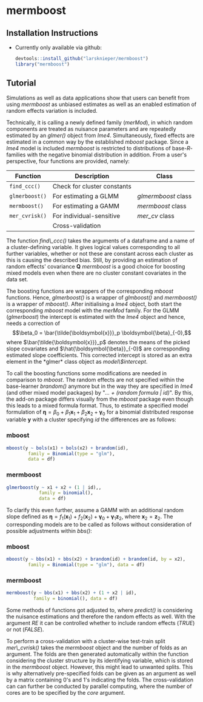 # mermboost

## Installation Instructions

-   Currently only available via github:

    ``` r
    devtools::install_github("larsknieper/mermboost")
    library("mermboost")
    ```

## Tutorial

Simulations as well as data applications show that users can benefit from using *mermboost* as unbiased estimates as well as an enabled estimation of random effects variation is included.

Technically, it is calling a newly defined family (*merMod*), in which random components are treated as nuisance parameters and are repeatedly estimated by an *glmer()* object from *lme4*. Simultaneously, fixed effects are estimated in a common way by the established *mboost* package. Since a *lme4* model is included *mermboost* is restricted to distributions of base-*R*-families with the negative binomial distribution in addition. From a user's perspective, four functions are provided, namely:

| Function       | Description                 | Class               |
|----------------|-----------------------------|---------------------|
| `find_ccc()`   | Check for cluster constants |                     |
| `glmerboost()` | For estimating a GLMM       | *glmermboost* class |
| `mermboost()`  | For estimating a GAMM       | *mermboost* class   |
| `mer_cvrisk()` | For individual-sensitive    | *mer_cv* class      |
|                | Cross-validation            |                     |

The function *find\\\_ccc()* takes the arguments of a dataframe and a name of a cluster-defining variable. It gives logical values corresponding to all further variables, whether or not these are constant across each cluster as this is causing the described bias. Still, by providing an estimation of random effects' covariance $\boldsymbol{Q}$ *mermboost* is a good choice for boosting mixed models even when there are no cluster constant covariates in the data set.

The boosting functions are wrappers of the corresponding *mboost* functions. Hence, *glmerboost()* is a wrapper of *glmboost()* and *mermboost()* is a wrapper of *mboost()*. After initialising a *lme4* object, both start the corresponding *mboost* model with the *merMod* family. For the GLMM (*glmerboost*) the intercept is estimated with the *lme4* object and hence, needs a correction of $$\beta_0 = \bar{\tilde{\boldsymbol{x}}}_p \boldsymbol{\beta}_{-0},$$ where $\bar{\tilde{\boldsymbol{x}}}_p$ denotes the means of the picked slope covariates and $\hat{\boldsymbol{\beta}}_{-0}$ are corresponding estimated slope coefficients. This corrected intercept is stored as an extra element in the \*glmer\* class object as *model\\\$intercept*.

To call the boosting functions some modifications are needed in comparison to *mboost*. The random effects are not specified within the base-learner *brandom()* anymore but in the way they are specified in *lme4* (and other mixed model packages) by "*\... + (random formula \| id)*". By this, the add-on package differs visually from the *mboost* package even though this leads to a mixed formula format. Thus, to estimate a specified model formulation of $\boldsymbol{\eta} = \beta_0 + \beta_1 \boldsymbol{x}_1 + \beta_2 \boldsymbol{x}_2 + \boldsymbol{\gamma}_0$ for a binomial distributed response variable $\boldsymbol{y}$ with a cluster specifying *id* the differences are as follows:

### mboost

``` r
mboost(y ~ bols(x1) + bols(x2) + brandom(id),
        family = Binomial(type = "glm"),
        data = df)
```

### mermboost

``` r
glmerboost(y ~ x1 + x2 + (1 | id),,
            family = binomial(),
            data = df)
```

To clarify this even further, assume a GAMM with an additional random slope defined as $\boldsymbol{\eta} = f_1 (\boldsymbol{x}_1) + f_2 (\boldsymbol{x}_2) + \boldsymbol{\gamma}_0 + \boldsymbol{\gamma}_1 \boldsymbol{z}_2$, where $\boldsymbol{x}_2 = \boldsymbol{z}_2$. The corresponding models are to be called as follows without consideration of possible adjustments within *bbs()*:

### mboost

``` r
mboost(y ~ bbs(x1) + bbs(x2) + brandom(id) + brandom(id, by = x2),
        family = Binomial(type = "glm"), data = df)
```

### mermboost

``` r
mermboost(y ~ bbs(x1) + bbs(x2) + (1 + x2 | id), 
          family = binomial(), data = df)
```

Some methods of functions got adjusted to, where *predict()* is considering the nuisance estimations and therefore the random effects as well. With the argument *RE* it can be controlled whether to include random effects (*TRUE*) or not (*FALSE*).

To perform a cross-validation with a cluster-wise test-train split *mer\\\_cvrisk()* takes the *mermboost* object and the number of folds as an argument. The folds are then generated automatically within the function considering the cluster structure by its identifying variable, which is stored in the *mermboost* object. However, this might lead to unwanted splits. This is why alternatively pre-specified folds can be given as an argument as well by a matrix containing 0's and 1's indicating the folds. The cross-validation can can further be conducted by parallel computing, where the number of cores are to be specified by the *core* argument.
